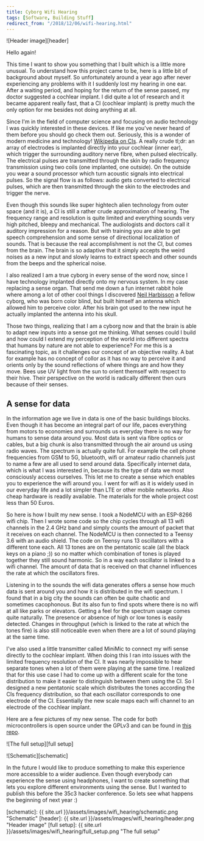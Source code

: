 ```yaml
---
title: Cyborg Wifi Hearing
tags: [Software, Building Stuff]
redirect_from: "/2018/12/06/wifi-hearing.html"
---
```


![Header image][header]

Hello again!

This time I want to show you something that I built which is a little more unusual.
To understand how this project came to be, here is a little bit of background about myself.
So unfortunately around a year ago after never experiencing any problems with it I suddenly lost my hearing in one ear.
After a waiting period, and hoping for the return of the sense passed, my doctor suggested a cochlear implant.
I did quite a lot of research and it became apparent really fast, that a CI (cochlear implant) is pretty much the only option for me besides not doing anything at all.

Since I'm in the field of computer science and focusing on audio technology I was quickly interested in these devices.
If like me you've never heard of them before you should go check them out.
Seriously, this is a wonder of modern medicine and technology!
[Wikipedia on CIs][CI wiki].
A really crude tl;dr: an array of electrodes is implanted directly into your cochlear (inner ear), which trigger the surrounding auditory nerve fibre, when pulsed electrically.
The electrical pulses are transmitted through the skin by radio frequency transmission using two coils (one implanted, one outside).
On the outside you wear a sound processor which turn acoustic signals into electrical pulses.
So the signal flow is as follows: audio gets converted to electrical pulses, which are then transmitted through the skin to the electrodes and trigger the nerve.

Even though this sounds like super hightech alien technology from outer space (and it is), a CI is still a rather crude approximation of hearing.
The frequency range and resolution is quite limited and everything sounds very high pitched, bleepy and mechanical.
The audiologists and doctors call it auditory impression for a reason.
But with training you are able to get speech comprehension and some sense of directional localization of sounds.
That is because the real accomplishment is not the CI, but comes from the brain.
The brain is so adaptive that it simply accepts the weird noises as a new input and slowly learns to extract speech and other sounds from the beeps and the spherical noise.

I also realized I am a true cyborg in every sense of the word now, since I have technology implanted directly onto my nervous system.
In my case replacing a sense organ.
That send me down a fun internet rabbit hole where among a lot of other cool things I discovered [Neil Harbisson][neil harbisson wiki] a fellow cyborg, who was born color blind, but built himself an antenna which allowed him to perceive color.
After his brain got used to the new input he actually implanted the antenna into his skull.

Those two things, realizing that I am a cyborg now and that the brain is able to adapt new inputs into a sense got me thinking.
What senses could I build and how could I extend my perception of the world into different spectra that humans by nature are not able to experience?
For me this is a fascinating topic, as it challenges our concept of an objective reality.
A bat for example has no concept of collor as it has no way to perceive it and orients only by the sound reflections of where things are and how they move.
Bees use UV light from the sun to orient themself with respect to their hive.
Their perspective on the world is radically different then ours because of their senses.


A sense for data
----------------

In the information age we live in data is one of the basic buildings blocks.
Even though it has become an integral part of our life, paces everything from motors to economies and surrounds us everyday there is no way for humans to sense data around you.
Most data is sent via fibre optics or cables, but a big chunk is also transmitted through the air around us using radio waves.
The spectrum is actually quite full.
For example the cell phone frequencies from GSM to 5G, bluetooth, wifi or amateur radio channels just to name a few are all used to send around data.
Specifically internet data, which is what I was interested in, because its the type of data we most consciously access ourselves.
This let me to create a sense which enables you to experience the wifi around you.
I went for wifi as it is widely used in our everyday life and a lot simpler than LTE or other mobile networks.
Also cheap hardware is readily available.
The materials for the whole project cost less than 50 Euros.

So here is how I built my new sense.
I took a NodeMCU with an ESP-8266 wifi chip.
Then I wrote some code so the chip cycles through all 13 wifi channels in the 2.4 GHz band and simply counts the amount of packet that it receives on each channel.
The NodeMCU is then connected to a Teensy 3.6 with an audio shield.
The code on Teensy runs 13 oscillators with a different tone each.
All 13 tones are on the pentatonic scale (all the black keys on a piano ;)) so no matter which combination of tones is played together they still sound harmonic.
So in a way each oscillator is linked to a wifi channel.
The amount of data that is received on that channel influences the rate at which the oscillators fires.

Listening in to the sounds the wifi data generates offers a sense how much data is sent around you and how it is distributed in the wifi spectrum.
I found that in a big city the sounds can often be quite chaotic and sometimes cacophonous.
But its also fun to find spots where there is no wifi at all like parks or elevators.
Getting a feel for the spectrum usage comes quite naturally.
The presence or absence of high or low tones is easily detected.
Changes in throughput (which is linked to the rate at which the tones fire) is also still noticeable even when there are a lot of sound playing at the same time.

I've also used a little transmitter called MiniMic to connect my wifi sense directly to the cochlear implant.
When doing this I ran into issues with the limited frequency resolution of the CI.
It was nearly impossible to hear separate tones when a lot of them were playing at the same time.
I realized that for this use case I had to come up with a different scale for the tone distribution to make it easier to distinguish between them using the CI.
So I designed a new pentatonic scale which distributes the tones according the CIs frequency distribution, so that each oscillator corresponds to one electrode of the CI.
Essentially the new scale maps each wifi channel to an electrode of the cochlear implant.

Here are a few pictures of my new sense.
The code for both microcontrollers is open source under the GPLv3 and can be found in [this repo][repo].


![The full setup][full setup]

![Schematic][schematic]


In the future I would like to produce something to make this experience more accessible to a wider audience.
Even though everybody can experience the sense using headphones, I want to create something that lets you explore different environments using the sense.
But I wanted to publish this before the 35c3 hacker conference.
So lets see what happens the beginning of next year :)




[//]: # (here be images)

[schematic]: {{ site.url }}/assets/images/wifi_hearing/schematic.png "Schematic"
[header]: {{ site.url }}/assets/images/wifi_hearing/header.png "Header image"
[full setup]: {{ site.url }}/assets/images/wifi_hearing/full_setup.png "The full setup"


[//]: # (here be links)

[CI wiki]: https://en.wikipedia.org/wiki/Cochlear_implant "Cochlear implant Wikipedia"
[Neil Harbisson wiki]: https://en.wikipedia.org/wiki/Neil_Harbisson "Neil Harbisson Wikipedia"
[repo]: https://github.com/Foaly/WiFiHearing "Git repository"
